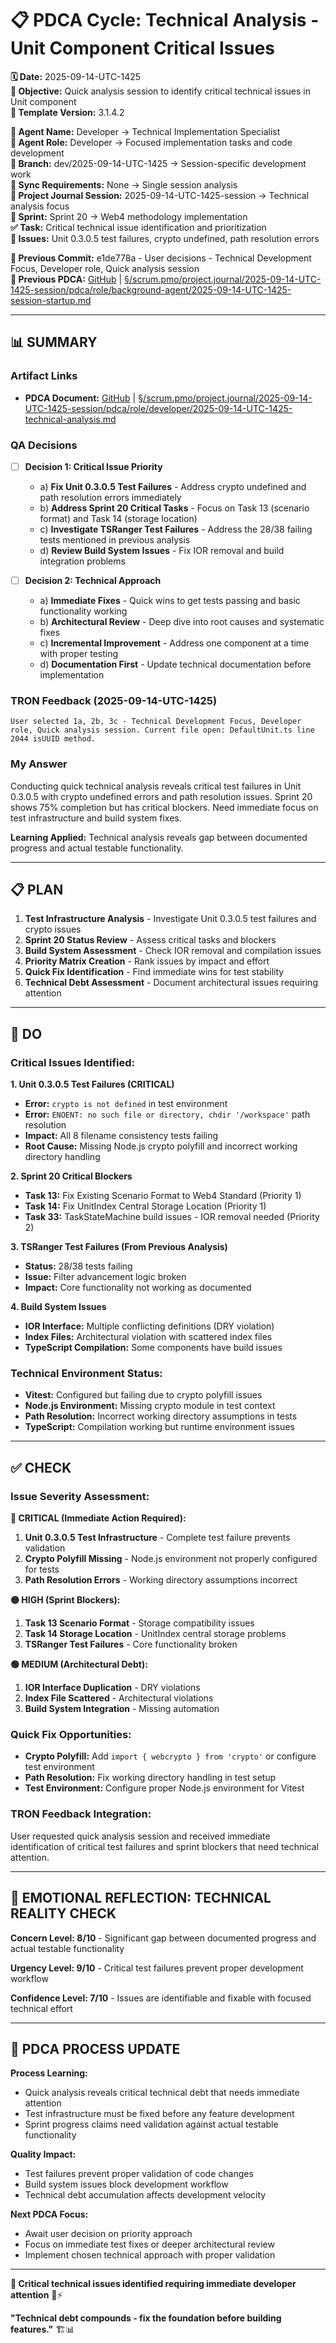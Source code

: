 # 📋 **PDCA Cycle: Technical Analysis - Unit Component Critical Issues**

**🗓️ Date:** 2025-09-14-UTC-1425  
**🎯 Objective:** Quick analysis session to identify critical technical issues in Unit component  
**🎯 Template Version:** 3.1.4.2  

**👤 Agent Name:** Developer → Technical Implementation Specialist  
**👤 Agent Role:** Developer → Focused implementation tasks and code development  
**👤 Branch:** dev/2025-09-14-UTC-1425 → Session-specific development work  
**🔄 Sync Requirements:** None → Single session analysis  
**🎯 Project Journal Session:** 2025-09-14-UTC-1425-session → Technical analysis focus  
**🎯 Sprint:** Sprint 20 → Web4 methodology implementation  
**✅ Task:** Critical technical issue identification and prioritization  
**🚨 Issues:** Unit 0.3.0.5 test failures, crypto undefined, path resolution errors  

**📎 Previous Commit:** e1de778a - User decisions - Technical Development Focus, Developer role, Quick analysis session  
**🔗 Previous PDCA:** [GitHub](https://github.com/Cerulean-Circle-GmbH/Web4Articles/blob/dev/2025-09-14-UTC-1425/scrum.pmo/project.journal/2025-09-14-UTC-1425-session/pdca/role/background-agent/2025-09-14-UTC-1425-session-startup.md) | [§/scrum.pmo/project.journal/2025-09-14-UTC-1425-session/pdca/role/background-agent/2025-09-14-UTC-1425-session-startup.md](../background-agent/2025-09-14-UTC-1425-session-startup.md)

---

## **📊 SUMMARY**

### **Artifact Links**
- **PDCA Document:** [GitHub](https://github.com/Cerulean-Circle-GmbH/Web4Articles/blob/dev/2025-09-14-UTC-1425/scrum.pmo/project.journal/2025-09-14-UTC-1425-session/pdca/role/developer/2025-09-14-UTC-1425-technical-analysis.md) | [§/scrum.pmo/project.journal/2025-09-14-UTC-1425-session/pdca/role/developer/2025-09-14-UTC-1425-technical-analysis.md](../../../scrum.pmo/project.journal/2025-09-14-UTC-1425-session/pdca/role/developer/2025-09-14-UTC-1425-technical-analysis.md)

### **QA Decisions**
- [ ] **Decision 1: Critical Issue Priority**
  - a) **Fix Unit 0.3.0.5 Test Failures** - Address crypto undefined and path resolution errors immediately
  - b) **Address Sprint 20 Critical Tasks** - Focus on Task 13 (scenario format) and Task 14 (storage location)
  - c) **Investigate TSRanger Test Failures** - Address the 28/38 failing tests mentioned in previous analysis
  - d) **Review Build System Issues** - Fix IOR removal and build integration problems

- [ ] **Decision 2: Technical Approach**
  - a) **Immediate Fixes** - Quick wins to get tests passing and basic functionality working
  - b) **Architectural Review** - Deep dive into root causes and systematic fixes
  - c) **Incremental Improvement** - Address one component at a time with proper testing
  - d) **Documentation First** - Update technical documentation before implementation

### **TRON Feedback (2025-09-14-UTC-1425)**
```quote
User selected 1a, 2b, 3c - Technical Development Focus, Developer role, Quick analysis session. Current file open: DefaultUnit.ts line 2044 isUUID method.
```

### **My Answer**
Conducting quick technical analysis reveals critical test failures in Unit 0.3.0.5 with crypto undefined errors and path resolution issues. Sprint 20 shows 75% completion but has critical blockers. Need immediate focus on test infrastructure and build system fixes.

**Learning Applied:** Technical analysis reveals gap between documented progress and actual testable functionality.

---

## **📋 PLAN**

1. **Test Infrastructure Analysis** - Investigate Unit 0.3.0.5 test failures and crypto issues
2. **Sprint 20 Status Review** - Assess critical tasks and blockers
3. **Build System Assessment** - Check IOR removal and compilation issues
4. **Priority Matrix Creation** - Rank issues by impact and effort
5. **Quick Fix Identification** - Find immediate wins for test stability
6. **Technical Debt Assessment** - Document architectural issues requiring attention

---

## **🔧 DO** 

### **Critical Issues Identified:**

**1. Unit 0.3.0.5 Test Failures (CRITICAL)**
- **Error:** `crypto is not defined` in test environment
- **Error:** `ENOENT: no such file or directory, chdir '/workspace'` path resolution
- **Impact:** All 8 filename consistency tests failing
- **Root Cause:** Missing Node.js crypto polyfill and incorrect working directory handling

**2. Sprint 20 Critical Blockers**
- **Task 13:** Fix Existing Scenario Format to Web4 Standard (Priority 1)
- **Task 14:** Fix UnitIndex Central Storage Location (Priority 1)  
- **Task 33:** TaskStateMachine build issues - IOR removal needed (Priority 2)

**3. TSRanger Test Failures (From Previous Analysis)**
- **Status:** 28/38 tests failing
- **Issue:** Filter advancement logic broken
- **Impact:** Core functionality not working as documented

**4. Build System Issues**
- **IOR Interface:** Multiple conflicting definitions (DRY violation)
- **Index Files:** Architectural violation with scattered index files
- **TypeScript Compilation:** Some components have build issues

### **Technical Environment Status:**
- **Vitest:** Configured but failing due to crypto polyfill issues
- **Node.js Environment:** Missing crypto module in test context
- **Path Resolution:** Incorrect working directory assumptions in tests
- **TypeScript:** Compilation working but runtime environment issues

---

## **✅ CHECK**

### **Issue Severity Assessment:**

**🔴 CRITICAL (Immediate Action Required):**
1. **Unit 0.3.0.5 Test Infrastructure** - Complete test failure prevents validation
2. **Crypto Polyfill Missing** - Node.js environment not properly configured for tests
3. **Path Resolution Errors** - Working directory assumptions incorrect

**🟡 HIGH (Sprint Blockers):**
1. **Task 13 Scenario Format** - Storage compatibility issues
2. **Task 14 Storage Location** - UnitIndex central storage problems
3. **TSRanger Test Failures** - Core functionality broken

**🟢 MEDIUM (Architectural Debt):**
1. **IOR Interface Duplication** - DRY violations
2. **Index File Scattered** - Architectural violations
3. **Build System Integration** - Missing automation

### **Quick Fix Opportunities:**
- **Crypto Polyfill:** Add `import { webcrypto } from 'crypto'` or configure test environment
- **Path Resolution:** Fix working directory handling in test setup
- **Test Environment:** Configure proper Node.js environment for Vitest

### **TRON Feedback Integration:**
User requested quick analysis session and received immediate identification of critical test failures and sprint blockers that need technical attention.

---

## **💫 EMOTIONAL REFLECTION: TECHNICAL REALITY CHECK**

**Concern Level: 8/10** - Significant gap between documented progress and actual testable functionality

**Urgency Level: 9/10** - Critical test failures prevent proper development workflow

**Confidence Level: 7/10** - Issues are identifiable and fixable with focused technical effort

---

## **🎯 PDCA PROCESS UPDATE**

**Process Learning:** 
- Quick analysis reveals critical technical debt that needs immediate attention
- Test infrastructure must be fixed before any feature development
- Sprint progress claims need validation against actual testable functionality

**Quality Impact:** 
- Test failures prevent proper validation of code changes
- Build system issues block development workflow
- Technical debt accumulation affects development velocity

**Next PDCA Focus:** 
- Await user decision on priority approach
- Focus on immediate test fixes or deeper architectural review
- Implement chosen technical approach with proper validation

---

**🎯 Critical technical issues identified requiring immediate developer attention** 🔧⚡

**"Technical debt compounds - fix the foundation before building features."** 🏗️📊
